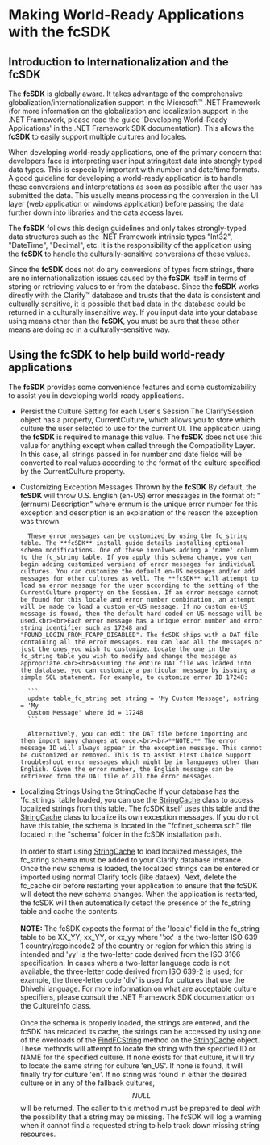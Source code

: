 # Making World-Ready Applications with the fcSDK

## Introduction to Internationalization and the fcSDK

The **fcSDK** is globally aware. It takes advantage of the comprehensive globalization/internationalization support in the Microsoft&trade; .NET Framework (for more information on the globalization and localization support in the .NET Framework, please read the guide 'Developing World-Ready Applications' in the .NET Framework SDK documentation). This allows the **fcSDK** to easily support multiple cultures and locales.

When developing world-ready applications, one of the primary concern that developers face is interpreting user input string/text data into strongly typed data types. This is especially important with number and date/time formats. A good guideline for developing a world-ready application is to handle these conversions and interpretations as soon as possible after the user has submitted the data. This usually means processing the conversion in the UI layer (web application or windows application) before passing the data further down into libraries and the data access layer.

The **fcSDK** follows this design guidelines and only takes strongly-typed data structures such as the .NET Framework intrinsic types "Int32", "DateTime", "Decimal", etc. It is the responsibility of the application using the **fcSDK** to handle the culturally-sensitive conversions of these values.

Since the **fcSDK** does not do any conversions of types from strings, there are no internationalization issues caused by the **fcSDK** itself in terms of storing or retrieving values to or from the database. Since the **fcSDK** works directly with the Clarify&trade; database and trusts that the data is consistent and culturally sensitive, it is possible that bad data in the database could be returned in a culturally insensitive way. If you input data into your database using means other than the **fcSDK**, you must be sure that these other means are doing so in a culturally-sensitive way.

## Using the fcSDK to help build world-ready applications

The **fcSDK** provides some convenience features and some customizability to assist you in developing world-ready applications.

* Persist the Culture Setting for each User's Session
		The ClarifySession object has a property, CurrentCulture, which allows you to store which culture the user selected to use for the current UI. The application using the **fcSDK** is required to manage this value. The **fcSDK** does not use this value for anything except when called through the Compatibility Layer. In this case, all strings passed in for number and date fields will be converted to real values according to the format of the culture specified by the CurrentCulture property.
* Customizing Exception Messages Thrown by the **fcSDK**
		By default, the **fcSDK** will throw U.S. English (en-US) error messages in the format of: "(errnum) Description" where errnum is the unique error number for this exception and description is an explanation of the reason the exception was thrown.

		These error messages can be customized by using the fc_string table. The **fcSDK** install guide details installing optional schema modifications. One of these involves adding a 'name' column to the fc_string table. If you apply this schema change, you can begin adding customized versions of error messages for individual cultures. You can customize the default en-US messages and/or add messages for other cultures as well. The **fcSDK** will attempt to load an error message for the user according to the setting of the CurrentCulture property on the Session. If an error message cannot be found for this locale and error number combination, an attempt will be made to load a custom en-US message. If no custom en-US message is found, then the default hard-coded en-US message will be used.<br><br>Each error message has a unique error number and error string identifier such as 17248 and "FOUND_LOGIN_FROM_FCAPP_DISABLED". The fcSDK ships with a DAT file containing all the error messages. You can load all the messages or just the ones you wish to customize. Locate the one in the fc_string table you wish to modify and change the message as appropriate.<br><br>Assuming the entire DAT file was loaded into the database, you can customize a particular message by issuing a simple SQL statement. For example, to customize error ID 17248:

		```
		update table_fc_string set string = 'My Custom Message', nstring = 'My
		Custom Message' where id = 17248
		```

		Alternatively, you can edit the DAT file before importing and then import many changes at once.<br><br>**NOTE:** The error message ID will always appear in the exception message. This cannot be customized or removed. This is to assist First Choice Support troubleshoot error messages which might be in languages other than English. Given the error number, the English message can be retrieved from the DAT file of all the error messages.

* Localizing Strings Using the StringCache
		If your database has the 'fc_strings' table loaded, you can use the [StringCache](../api/FChoice.Foundation.Clarify.StringCache.html) class to access localized strings from this table. The fcSDK itself uses this table and the [StringCache](../api/FChoice.Foundation.Clarify.StringCache.html) class to localize its own exception messages. If you do not have this table, the schema is located in the "fcflnet_schema.sch" file located in the "schema" folder in the fcSDK installation path.<br><br>In order to start using [StringCache](../api/FChoice.Foundation.Clarify.StringCache.html) to load localized messages, the fc_string schema must be added to your Clarify database instance.	Once the new schema is loaded, the localized strings can be entered or imported using normal Clarify tools (like dataex). Next, delete the fc_cache dir before restarting your application to ensure that the fcSDK will detect the new schema changes. When the application is restarted, the fcSDK will then automatically detect the presence of the fc_string table and cache the contents.<br><br>**NOTE:** The fcSDK expects the format of the 'locale' field in the fc_string table to be XX_YY, xx_YY, or xx_yy where ''xx' is the two-letter ISO 639-1 country/regoincode2 of the country or region for which this string is intended and 'yy' is the two-letter code derived from the ISO 3166 specification. In cases where a two-letter language code is not available, the three-letter code derived from ISO 639-2 is used; for example, the three-letter code 'div' is used for cultures that use the Dhivehi language.
		For more information on what are acceptable culture specifiers, please consult the .NET Framework SDK documentation on the CultureInfo class.<br><br>Once the schema is properly loaded, the strings are entered, and the fcSDK has reloaded its cache, the strings can be accessed by using one of the overloads of the [FindFCString](../sdk/fcSDK~FChoice.Foundation.Clarify.IStringCache~FindFCString.md) method on the [StringCache](../api/FChoice.Foundation.Clarify.StringCache.html) object. These methods will attempt to locate the string with the specified ID or NAME for the specified culture. If none exists for that culture, it will try to locate the same string for culture 'en_US'. If none is found, it will finally try for culture 'en'. If no string was found in either the desired culture or in any of the fallback cultures, $$NULL$$ will be returned. The caller to this method must be prepared to deal with the possibility that a string may be missing. The fcSDK will log a warning when it cannot find a requested string to help track down missing string resources.
